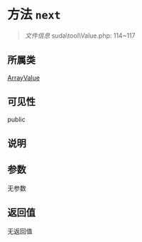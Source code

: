 # 方法 `next`

> *文件信息* suda\tool\Value.php: 114~117

## 所属类 

[ArrayValue](../ArrayValue.md)

## 可见性

 public 

## 说明



## 参数


无参数


## 返回值

无返回值
